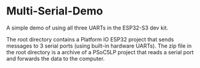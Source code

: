 # Multi-Serial-Demo
 A simple demo of using all three UARTs in the ESP32-S3 dev kit.
 
 The root directory contains a Platform IO ESP32 project that sends messages to 3 serial ports (using built-in hardware UARTs).
 The zip file in the root directory is a archive of a PSoC5LP project that reads a serial port and forwards the data to the computer.
